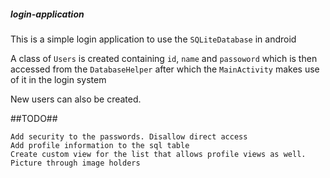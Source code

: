 ##### login-application #####


This is a simple login application to use the `SQLiteDatabase` in android

A class of `Users` is created containing `id`, `name` and `passoword` which is then accessed from the `DatabaseHelper` after which the `MainActivity` makes use of it in the login system

New users can also be created.

##TODO##

```
Add security to the passwords. Disallow direct access
Add profile information to the sql table
Create custom view for the list that allows profile views as well.
Picture through image holders

```

